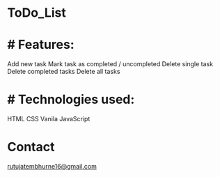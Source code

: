 # ToDo_List
# # Features:
Add new task
 Mark task as completed / uncompleted
Delete single task
Delete completed tasks
Delete all tasks     
# # Technologies used:
HTML
CSS
 Vanila JavaScript
# Contact 
rutujatembhurne16@gmail.com
